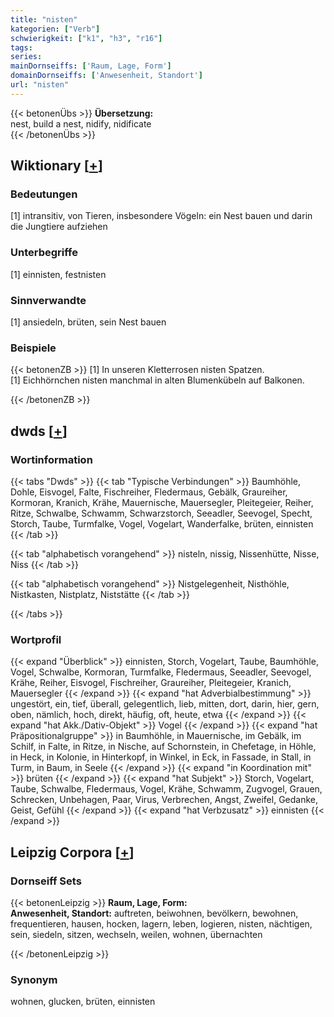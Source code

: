```yaml
---
title: "nisten"
kategorien: ["Verb"]
schwierigkeit: ["k1", "h3", "r16"]
tags:
series:
mainDornseiffs: ['Raum, Lage, Form']
domainDornseiffs: ['Anwesenheit, Standort']
url: "nisten"
---
```


{{< betonenÜbs >}}
**Übersetzung:**  
nest, build a nest, nidify, nidificate  
{{< /betonenÜbs >}}

## Wiktionary [[+](https://de.wiktionary.org/wiki/nisten)]

### Bedeutungen
[1] intransitiv, von Tieren, insbesondere Vögeln: ein Nest bauen und darin die Jungtiere aufziehen  

### Unterbegriffe
[1] einnisten, festnisten  

### Sinnverwandte
[1] ansiedeln, brüten, sein Nest bauen  

### Beispiele
{{< betonenZB >}}
[1] In unseren Kletterrosen nisten Spatzen.  
[1] Eichhörnchen nisten manchmal in alten Blumenkübeln auf Balkonen.  

{{< /betonenZB >}}


## dwds [[+](https://www.dwds.de/wb/nisten)]

### Wortinformation
{{< tabs "Dwds" >}}
{{< tab "Typische Verbindungen" >}}
Baumhöhle, Dohle, Eisvogel, Falte, Fischreiher, Fledermaus, Gebälk, Graureiher, Kormoran, Kranich, Krähe, Mauernische, Mauersegler, Pleitegeier, Reiher, Ritze, Schwalbe, Schwamm, Schwarzstorch, Seeadler, Seevogel, Specht, Storch, Taube, Turmfalke, Vogel, Vogelart, Wanderfalke, brüten, einnisten
{{< /tab >}}

{{< tab "alphabetisch vorangehend" >}}
nisteln, nissig, Nissenhütte, Nisse, Niss
{{< /tab >}}

{{< tab "alphabetisch vorangehend" >}}
Nistgelegenheit, Nisthöhle, Nistkasten, Nistplatz, Niststätte
{{< /tab >}}

{{< /tabs >}}

### Wortprofil
{{< expand "Überblick" >}} einnisten, Storch, Vogelart, Taube, Baumhöhle, Vogel, Schwalbe, Kormoran, Turmfalke, Fledermaus, Seeadler, Seevogel, Krähe, Reiher, Eisvogel, Fischreiher, Graureiher, Pleitegeier, Kranich, Mauersegler {{< /expand >}}
{{< expand "hat Adverbialbestimmung" >}} ungestört, ein, tief, überall, gelegentlich, lieb, mitten, dort, darin, hier, gern, oben, nämlich, hoch, direkt, häufig, oft, heute, etwa {{< /expand >}}
{{< expand "hat Akk./Dativ-Objekt" >}} Vogel {{< /expand >}}
{{< expand "hat Präpositionalgruppe" >}} in Baumhöhle, in Mauernische, im Gebälk, im Schilf, in Falte, in Ritze, in Nische, auf Schornstein, in Chefetage, in Höhle, in Heck, in Kolonie, in Hinterkopf, in Winkel, in Eck, in Fassade, in Stall, in Turm, in Baum, in Seele {{< /expand >}}
{{< expand "in Koordination mit" >}} brüten {{< /expand >}}
{{< expand "hat Subjekt" >}} Storch, Vogelart, Taube, Schwalbe, Fledermaus, Vogel, Krähe, Schwamm, Zugvogel, Grauen, Schrecken, Unbehagen, Paar, Virus, Verbrechen, Angst, Zweifel, Gedanke, Geist, Gefühl {{< /expand >}}
{{< expand "hat Verbzusatz" >}} einnisten {{< /expand >}}

## Leipzig Corpora [[+](https://corpora.uni-leipzig.de/en/res?word=nisten&corpusId=deu_newscrawl-public_2018)]

### Dornseiff Sets
{{< betonenLeipzig >}}
**Raum, Lage, Form:**  
**Anwesenheit, Standort:** auftreten, beiwohnen, bevölkern, bewohnen, frequentieren, hausen, hocken, lagern, leben, logieren, nisten, nächtigen, sein, siedeln, sitzen, wechseln, weilen, wohnen, übernachten  

{{< /betonenLeipzig >}}

### Synonym
wohnen, glucken, brüten, einnisten

